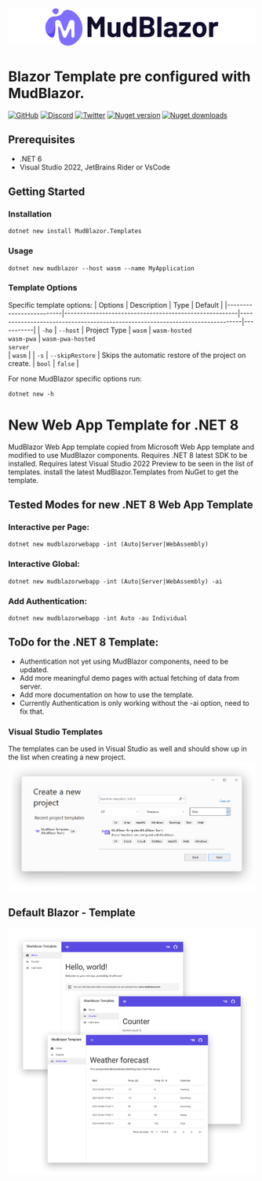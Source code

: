 # ![MudBlazor](content/MudBlazor-GitHub-NoBg.png)
# Blazor Template pre configured with MudBlazor.

[![GitHub](https://img.shields.io/github/license/garderoben/mudblazor?color=%23594ae2&style=flat-square)](https://github.com/Garderoben/MudBlazor.Templates/blob/master/LICENSE)
[![Discord](https://img.shields.io/discord/786656789310865418?color=%237289da&label=Discord&logo=discord&logoColor=%237289da&style=flat-square)](https://discord.gg/mudblazor)
[![Twitter](https://img.shields.io/twitter/follow/MudBlazor?color=1DA1F2&label=Twitter&logo=Twitter&style=flat-square)](https://twitter.com/MudBlazor)
[![Nuget version](https://img.shields.io/nuget/v/MudBlazor.Templates?color=ff4081&label=nuget%20version&logo=nuget&style=flat-square)](https://www.nuget.org/packages/MudBlazor.Templates/)
[![Nuget downloads](https://img.shields.io/nuget/dt/MudBlazor.Templates?color=ff4081&label=nuget%20downloads&logo=nuget&style=flat-square)](https://www.nuget.org/packages/MudBlazor.Templates/)

## Prerequisites

- .NET 6
- Visual Studio 2022, JetBrains Rider or VsCode 

## Getting Started
### Installation
```
dotnet new install MudBlazor.Templates
```
### Usage
```
dotnet new mudblazor --host wasm --name MyApplication
```
### Template Options
Specific template options:
| Options                 | Description                                           | Type                                                                         | Default   |
|-------------------------|-------------------------------------------------------|------------------------------------------------------------------------------|-----------|
| `-ho` \| `--host`       | Project Type                                          | `wasm` \| `wasm-hosted`<br> `wasm-pwa` \| `wasm-pwa-hosted`<br> `server`<br> | `wasm`    |
| `-s` \| `--skipRestore` | Skips the automatic restore of the project on create. | `bool`                                                                       | `false`   |

For none MudBlazor specific options run:
```
dotnet new -h
```

# New Web App Template for .NET 8

MudBlazor Web App template copied from Microsoft Web App template and modified to use MudBlazor components.
Requires .NET 8 latest SDK to be installed.
Requires latest Visual Studio 2022 Preview to be seen in the list of templates.
install the latest MudBlazor.Templates from NuGet to get the template.

## Tested Modes for new .NET 8 Web App Template

### Interactive per Page:

``` 
dotnet new mudblazorwebapp -int (Auto|Server|WebAssembly)
```

### Interactive Global:

```
dotnet new mudblazorwebapp -int (Auto|Server|WebAssembly) -ai
```

### Add Authentication:

```
dotnet new mudblazorwebapp -int Auto -au Individual
```

## ToDo for the .NET 8 Template:
* Authentication not yet using MudBlazor components, need to be updated.
* Add more meaningful demo pages with actual fetching of data from server.
* Add more documentation on how to use the template.
* Currently Authentication is only working without the -ai option, need to fix that.

### Visual Studio Templates
The templates can be used in Visual Studio as well and should show up in the list when creating a new project.
![VisualStudioTemplate](content/visual-studio-template.png)

## Default Blazor - Template
![DefaultBlazorTemplate](content/DefaultBlazorTemplate.png)

